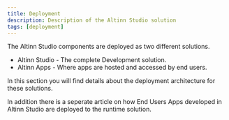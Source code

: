```yaml
---
title: Deployment
description: Description of the Altinn Studio solution
tags: [deployment]
---
```


The Altinn Studio components are deployed as two different solutions. 

- Altinn Studio - The complete Development solution.
- Altinn Apps - Where apps are hosted and accessed by end users. 

In this section you will find details about the deployment architecture for these solutions. 

In addition there is a seperate article on how End Users Apps developed in Altinn Studio are deployed to the runtime solution.
